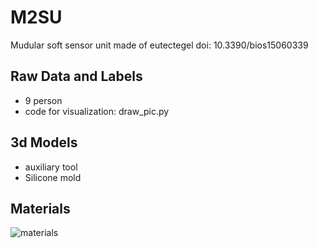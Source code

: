 # M2SU
Mudular soft sensor unit made of eutectegel
doi: 10.3390/bios15060339
## Raw Data and Labels

- 9 person
- code for visualization: draw_pic.py

## 3d Models
- auxiliary tool 
- Silicone mold
  
## Materials
![materials](pic/all_material.png)

